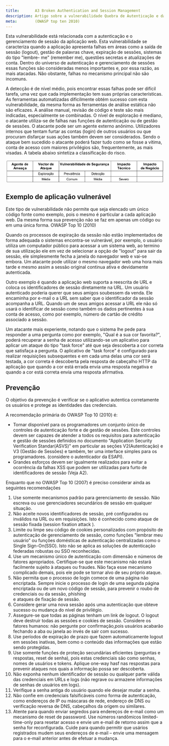```yaml
---
title:       A3 Broken Authentication and Session Management
description: Artigo sobre a vulnerabilidade Quebra de Autenticação e da Gestão de Sessão, terceiro da lista TOP 10 da WOASP
meta:        (OWASP top ten 2010)
---
```


Esta vulnerabilidade está relacionada com a autenticação e o gerenciamento de sessão da aplicação web. Esta 
vulnerabilidade se caracteriza quando a aplicação apresenta falhas em áreas como a saída de sessão (logout), gestão de
palavras chave, expiração de sessões, sistemas do tipo "lembre- me" (remember me), questões secretas e atualizações de
conta. Dentro do universo de autenticação e gerenciamento de sessões essas funções são consideradas menos importantes e,
por essa razão, as mais atacadas. Não obstante, falhas no mecanismo principal não são incomuns.

A detecção é de nível médio, pois encontrar essas falhas pode ser difícil tarefa, uma vez que cada implementação tem
suas próprias características. As ferramentas automatizadas dificilmente obtém sucesso com esta vulnerabilidade, da
mesma forma as ferramentas de análise estática não são eficazes. A análise manual, revisão de código e teste são mais
indicadas, especialmente se combinadas. O nível de exploração é mediano, o atacante utiliza-se de falhas nas funções de
autenticação ou de gestão de sessões. O atacante pode ser um agente externo anônimo. Utilizadores internos que tentam
furtar as contas (login) de outros usuários ou que procuram disfarçar suas ações também devem ser considerados. Sendo o 
ataque bem sucedido o atacante poderá fazer tudo como se fosse a vítima, conta de acesso com maiores privilégios são, 
frequentemente, as mais visadas. A tabela abaixo sintetiza a classificação do risco.

![Tabela de risco Quebra de Autenticação](tabela-risco-a3.png "Tabela de risco Quebra de Autenticação")




Exemplo de aplicação vulnerável
---

Este tipo de vulnerabilidade não permite que seja elencado um único código fonte como exemplo, pois o mesmo é particular
a cada aplicação web. Da mesma forma sua prevenção não se faz em apenas um código ou em uma única forma.
OWASP Top 10 (2010)

Quando os processos de expiração da sessão não estão implementados de forma adequada o sistemas encontra-se vulnerável,
por exemplo, o usuário utiliza um computador público para acessar a um sistema web, ao termino de sua utilização ele em
vez de selecionar a opção de "logout" para sair da sessão, ele simplesmente fecha a janela do navegador web e vai-se 
embora. Um atacante pode utilizar o mesmo navegador web uma hora mais tarde e mesmo assim a sessão original continua 
ativa e devidamente autenticada.

Outro exemplo é quando a aplicação web suporta a reescrita de URL e coloca os identificadores de sessão diretamente na 
URL. Um usuário autenticado poderia querer que seus amigos soubessem da venda. Ele encaminha por e-mail o a URL sem saber
que o identificador da sessão acompanha a URL. Quando um de seus amigos acessar a URL ele não só usará o identificar de 
sessão como também os dados pertinentes à sua conta de acesso, como por exemplo, número de cartão de crédito associado a
sessão.

Um atacante mais experiente, notando que o sistema lhe pede para  responder a uma pergunta como por exemplo, "Qual é a 
sua cor favorita?", poderá recuperar a senha de acesso utilizando-se um aplicativo para aplicar um ataque do tipo 
"task force" até que seja descoberta a cor correta que satisfaça a pergunta. O aplicativo de "task force" é configurado
para realizar requisições subsequentes e em cada uma delas uma cor será testada, a cor correta é descoberta pela 
resposta de cabeçalho HTTP da aplicação que quando a cor está errada envia uma resposta negativa e quando a cor está 
correta envia uma resposta afirmativa.



Prevenção
---

O objetivo da prevenção é verificar se o aplicativo autentica corretamente os usuários e protege as identidades das
credenciais.

A recomendação primária do OWASP Top 10 (2010) é:

* Tornar disponível para os programadores um conjunto único de controles de autenticação forte e de gestão de sessões. 
  Este controles devem ser capazes de atender a todos os requisitos para autenticação e gestão de sessões definidos no
  documento "Application Security Verification Standar(ASVS)" em particular as seções V2(Autenticação) e V3 (Gestão de
  Sessões) e também, ter uma interface simples para os programadores. (considere o autenticador da ESAPI).
* Grandes esforços devem ser igualmente realizados para evitar a ocorrência da falhas XSS que podem ser utilizadas
  para furto de identificadores de sessão (Veja A2).


Enquanto que no OWASP Top 10 (2007) é preciso considerar ainda as seguintes recomendações

1. Use somente mecanismos padrão para gerenciamento de sessão. Não escreva ou use gerenciadores secundários de sessão 
   em qualquer situação.
2. Não aceite novos identificadores de sessão, pré configurados ou inválidos na URL ou em requisições. Isto é conhecido
   como ataque de sessão fixada (session fixation attack ).
3. Limite ou limpe seu código de cookies personalizados com propósito de autenticação de gerenciamento de sessão, como
   funções "lembrar meu usuário" ou funções domésticas de autenticação centralizadas como o Single Sign-On(SSO). Isto 
   não se aplica as soluções de autenticação federadas robustas ou SSO reconhecidas.
4. Use um mecanismo único de autenticação com dimensão e números de fatores apropriados. Certifique-se que este mecanismo
   não estará facilmente sujeito à ataques ou fraudes. Não faça esse mecanismo complicado demais, pois ele pode se 
   tornar alvo de seu próprio ataque.
5. Não permita que o processo de login comece de uma página não encriptada. Sempre inicie o processo de login de uma
   segunda página encriptada ou de um novo código de sessão, para prevenir o roubo de credenciais ou da sessão, phishing  
   e ataques de fixação de sessão.
6. Considere gerar uma nova sessão após uma autenticação que obteve sucesso ou mudança do nível de privilégio.
7. Assegure-se que todas as páginas tenham um link de logout. O logout deve destruir todas as sessões e cookies de 
   sessão. Considere os fatores humanos: não pergunte por confirmação,pois usuários acabarão fechando a aba ou janela ao
   invés de sair com sucesso.
8. Use períodos de expiração de prazo que fazem automaticamente logout em sessões inativas, bem como o conteúdo das 
   informações que estão sendo protegidas.
9. Use somente funções de proteção secundárias eficientes (perguntas e respostas, reset de senha), pois estas 
   credenciais são como senhas, nomes de usuários e tokens. Aplique one-way hasf nas respostas para prevenir ataques 
   nos quais a informação possa ser descoberta.
10. Não exponha nenhum identificador de sessão ou qualquer parte válida das credenciais em URLs e logs (não regrave ou
    armazene informações de senhas de usuários em logs).
11. Verifique a senha antiga do usuário quando ele desejar mudar a senha.
12. Não confie em credenciais falsificáveis como forma de autenticação, como endereços de IP ou máscaras de rede, 
    endereço de DNS ou verificação reversa de DNS, cabeçalhos da origem ou similares.
13. Atente para quando enviar segredos para endereços de e-mail como um mecanismo de reset de passsword. Use números 
    randômicos limited-time-only para resetar acesso e envie um e-mail de retorno assim que a senha for reconfigurada. 
    Cuide para quando permitir que usários registrados mudem seus endereços de e-mail – envie uma mensagem para o e-mail
    anterior antes de efetuar a mudança.





